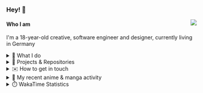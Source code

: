 ### Hey! 👋

[<img src="https://lanyard-profile-readme.vercel.app/api/228965621478588416" align="right">](https://discord.com/users/228965621478588416)

#### Who I am

I'm a 18-year-old creative, software engineer and designer, currently living in Germany

<details>
  <summary>💼 What I do</summary>

I currently am working on starting a publishing and management company for creatives.
I also am creative lead, community manager, and web developer at the Minecraft Server [Xenyria](https://xenyria.net) and the team behind it, [Pixelground Labs](https://pixelgroundlabs.com).
</details>

<details>
  <summary>📁 Projects & Repositories</summary>

<table>
    <thead>
        <tr>
            <th colspan=2>Svelte Libraries</th>
        </tr>
    </thead>
    <tbody>
        <tr>
            <td><a href="https://github.com/pixelgroundlabs/svelte-skinview3d">pixelgroundlabs/svelte-skinview3d</a></td>
            <td>A svelte component for rendering Minecraft SKins in 3D based on <a href="https://github.com/bs-community/skinview3d">skinview3d</a></td>
        </tr>
    </tbody>
    <thead>
        <tr>
            <th colspan=2>Minecraft Mods</th>
        </tr>
    </thead>
    <tbody>
        <tr>
            <td><a href="https://github.com/XenyriaNET/xeem">Xenyria Experience Enhancement Mod</a></td>
            <td>A client-side Minecraft Mod aiming to improve the experience on the Xenyria Minecraft Server</td>
        </tr>
    </tbody>
    <thead>
        <tr>
            <th colspan=2>Old Stuff</th>
        </tr>
    </thead>
    <tbody>
        <tr>
            <td><a href="https://github.com/OfficialCRUGG/lwstatus">lwstatus</a></td>
            <td>Lightweight webserver exposing various system metrics as a JSON endpoint and frontend</td>
        </tr>
        <tr>
            <td><a href="https://github.com/OfficialCRUGG/cfddns">cfddns / cloudflare-dyndns</a></td>
            <td>Simple application to run in the background that regularly checks for IP address changes and updates specific Cloudflare DNS Records accordingly. <s><i>Not sure how this still works...</i></s></td>
        </tr>
    </tbody>
</table>

</details>

<details>
  <summary>✉️ How to get in touch</summary>
  
> Sorted by how quickly you can expect a reply
- [Hit me up on Discord](https://discord.com/users/228965621478588416)
- [Hit me up on Twitter](https://twitter.com/cruggdev)
- [Send me a mail](mailto:me@crg.sh)
</details>


<details>
  <summary>🌸 My recent anime & manga activity</summary>
  
<!-- ANILIST_ACTIVITY:start -->

-   📺 Watched episode 4 - 8 of [The Dangers in My Heart](https://anilist.co/anime/153152) (00:12, 17 June 2024)
-   📺 Watched episode 2 - 3 of [The Dangers in My Heart](https://anilist.co/anime/153152) (22:25, 12 June 2024)
-   📖 Read chapter 3 of [Is Love the Answer?](https://anilist.co/manga/140324) (18:41, 12 June 2024)
-   📖 Read chapter 1 of [Is Love the Answer?](https://anilist.co/manga/140324) (11:48, 11 June 2024)
-   📺 Plans to watch [SPY×FAMILY Season 3](https://anilist.co/anime/177937) (12:17, 09 June 2024)

<!-- ANILIST_ACTIVITY:end -->
</details>

<details>
  <summary>⏱️ WakaTime Statistics</summary>

<!--START_SECTION:waka-->

```txt
From: 08 June 2024 - To: 15 June 2024

Markdown      3 hrs 14 mins   ███████░░░░░░░░░░░░░░░░░░   27.42 %
TypeScript    2 hrs 31 mins   █████▒░░░░░░░░░░░░░░░░░░░   21.28 %
Svelte        2 hrs 28 mins   █████▒░░░░░░░░░░░░░░░░░░░   20.84 %
Other         59 mins         ██░░░░░░░░░░░░░░░░░░░░░░░   08.32 %
CSS           49 mins         █▓░░░░░░░░░░░░░░░░░░░░░░░   07.03 %
```

<!--END_SECTION:waka-->
</details>
